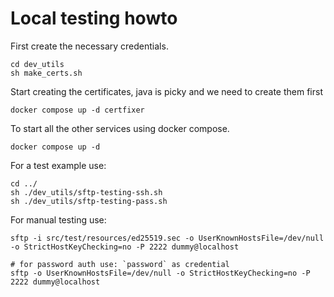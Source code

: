 # Local testing howto

First create the necessary credentials.

```command
cd dev_utils
sh make_certs.sh
```

Start creating the certificates, java is picky and we need to create them first

```command
docker compose up -d certfixer
```

To start all the other services using docker compose.

```command
docker compose up -d
```

For a test example use:

```command
cd ../
sh ./dev_utils/sftp-testing-ssh.sh
sh ./dev_utils/sftp-testing-pass.sh
```

For manual testing use:

```
sftp -i src/test/resources/ed25519.sec -o UserKnownHostsFile=/dev/null -o StrictHostKeyChecking=no -P 2222 dummy@localhost

# for password auth use: `password` as credential
sftp -o UserKnownHostsFile=/dev/null -o StrictHostKeyChecking=no -P 2222 dummy@localhost
```
